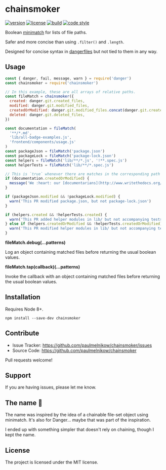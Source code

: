 # chainsmoker

[![version](https://img.shields.io/npm/v/chainsmoker.svg?style=flat-square)][npm]
[![license](https://img.shields.io/npm/l/chainsmoker.svg?style=flat-square)][npm]
[![build](https://img.shields.io/circleci/project/github/paulmelnikow/chainsmoker.svg?style=flat-square)][build]
[![code style](https://img.shields.io/badge/code_style-prettier-ff69b4.svg?style=flat-square)][prettier]

[npm]: https://npmjs.com/chainsmoker/
[build]: https://circleci.com/gh/paulmelnikow/chainsmoker/tree/master
[prettier]: https://prettier.io/
[lerna]: https://lernajs.io/

Boolean [minimatch][] for lists of file paths.

Safer and more concise than using `.filter()` and `.length`.

Designed for concise syntax in [dangerfiles][danger] but not tied to them in
any way.

[minimatch]: https://github.com/isaacs/minimatch
[danger]: http://danger.systems/js/

## Usage

```js
const { danger, fail, message, warn } = require('danger')
const chainsmoker = require('chainsmoker')

// In this example, these are all arrays of relative paths.
const fileMatch = chainsmoker({
  created: danger.git.created_files,
  modified: danger.git.modified_files,
  createdOrModified: danger.git.modified_files.concat(danger.git.created_files),
  deleted: danger.git.deleted_files,
})

const documentation = fileMatch(
  '**/*.md',
  'lib/all-badge-examples.js',
  'frontend/components/usage.js'
)
const packageJson = fileMatch('package.json')
const packageLock = fileMatch('package-lock.json')
const helpers = fileMatch('lib/**/*.js', '!**.spec.js')
const helperTests = fileMatch('lib/**/*.spec.js')

// This is `true` whenever there are matches in the corresponding path array.
if (documentation.createdOrModified) {
  message('We :heart: our [documentarians](http://www.writethedocs.org/)!')
}

if (packageJson.modified && !packageLock.modified) {
  warn('This PR modified package.json, but not package-lock.json')
}

if (helpers.created && !helperTests.created) {
  warn('This PR added helper modules in lib/ but not accompanying tests.')
} else if (helpers.createdOrModified && !helperTests.createdOrModified) {
  warn('This PR modified helper modules in lib/ but not accompanying tests.')
}
```

**fileMatch.debug(...patterns)**

Log an object containing matched files before returning the usual boolean
values.

**fileMatch.tap(callback)(...patterns)**

Invoke the callback with an object containing matched files before returning
the usual boolean values.

## Installation

Requires Node 8+.

```
npm install --save-dev chainsmoker
```

## Contribute

- Issue Tracker: https://github.com/paulmelnikow/chainsmoker/issues
- Source Code: https://github.com/paulmelnikow/chainsmoker

Pull requests welcome!

## Support

If you are having issues, please let me know.

## The name :smoking:

The name was inspired by the idea of a chainable file-set object using
minimatch. It's also for Danger… maybe that was part of the inspiration.

I ended up with something simpler that doesn't rely on chaining, though I kept
the name.

## License

The project is licensed under the MIT license.
